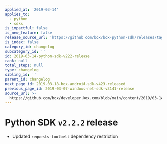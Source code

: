 ```yaml
---
applied_at: '2019-03-14'
applies_to:
  - python
  - sdks
is_impactful: false
is_new_feature: false
release_source_url: 'https://github.com/box/box-python-sdk/releases/tag/v2.2.2'
is_index: false
category_id: changelog
subcategory_id: ''
id: 2019-03-14-python-sdk-v222-release
rank: null
total_steps: null
type: changelog
sibling_id: ''
parent_id: changelog
next_page_id: 2019-03-18-box-android-sdk-v423-released
previous_page_id: 2019-03-07-windows-net-sdk-v3141-release
source_url: >-
  https://github.com/box/developer.box.com/blob/main/content/2019/03-14-python-sdk-v222-release.md
---
```

# Python SDK `v2.2.2` release

- Updated `requests-toolbelt` dependency restriction